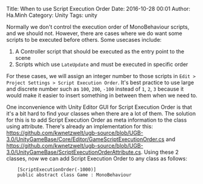 Title: When to use Script Execution Order
Date: 2016-10-28 00:01
Author: Ha.Minh
Category: Unity
Tags: unity

Normally we don't control the execution order of MonoBehaviour scripts, and we should not. However, there are cases where we do want some scripts to be executed before others. Some usecases include:

1. A Controller script that should be executed as the entry point to the scene
1. Scripts which use `LateUpdate` and must be executed in specific order

For these cases, we will assign an integer number to those scripts in `Edit > Project Settings > Script Execution Order`. It's best practice to use large and discrete number such as `100`, `200`, `-100` instead of `1`, `2`, `3` because it would make it easier to insert something in between them when we need to.

One inconvenience with Unity Editor GUI for Script Execution Order is that it's a bit hard to find your classes when there are a lot of them. The solution for this is to add Script Execution Order as meta information to the class using attribute. There's already an implementation for this: https://github.com/kwnetzwelt/ugb-source/blob/UGB-3.0/UnityGameBase/Core/Editor/GameScriptExecutionOrder.cs and https://github.com/kwnetzwelt/ugb-source/blob/UGB-3.0/UnityGameBase/ScriptExecutionOrderAttribute.cs. Using these 2 classes, now we can add Script Execution Order to any class as follows:

```
    [ScriptExecutionOrder(-1000)]
    public abstract class Game : MonoBehaviour
```
